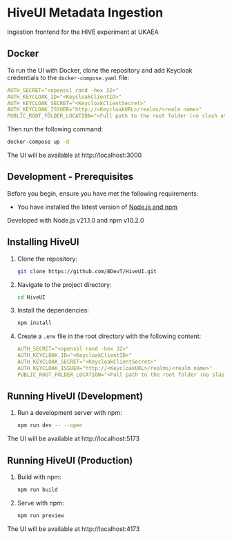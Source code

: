# HiveUI Metadata Ingestion

Ingestion frontend for the HIVE experiment at UKAEA

## Docker

To run the UI with Docker, clone the repository and add Keycloak credentials to the `docker-compose.yaml` file:

```yaml
AUTH_SECRET="<openssl rand -hex 32>"
AUTH_KEYCLOAK_ID="<KeycloakClientID>"
AUTH_KEYCLOAK_SECRET="<KeycloakClientSecret>"
AUTH_KEYCLOAK_ISSUER="http://<KeycloakURL>/realms/<realm name>"
PUBLIC_ROOT_FOLDER_LOCATION="<Full path to the root folder (no slash at end)>"
```

Then run the following command:

```sh
docker-compose up -d
```

The UI will be available at http://localhost:3000

## Development - Prerequisites

Before you begin, ensure you have met the following requirements:

- You have installed the latest version of [Node.js and npm](https://nodejs.org/en/download/)

Developed with Node.js v21.1.0 and npm v10.2.0

## Installing HiveUI

1. Clone the repository:

   ```sh
   git clone https://github.com/BDevT/HiveUI.git
   ```

2. Navigate to the project directory:

   ```sh
   cd HiveUI
   ```

3. Install the dependencies:
   ```sh
   npm install
   ```

4. Create a `.env` file in the root directory with the following content:

   ```yaml
   AUTH_SECRET="<openssl rand -hex 32>"
   AUTH_KEYCLOAK_ID="<KeycloakClientID>"
   AUTH_KEYCLOAK_SECRET="<KeycloakClientSecret>"
   AUTH_KEYCLOAK_ISSUER="http://<KeycloakURL>/realms/<realm name>"
   PUBLIC_ROOT_FOLDER_LOCATION="<Full path to the root folder (no slash at end)>"
   ```

## Running HiveUI (Development)

1. Run a development server with npm:
   ```sh
   npm run dev -- --open
   ```

The UI will be available at http://localhost:5173

## Running HiveUI (Production)

1. Build with npm:
   ```sh
   npm run build
   ```
2. Serve with npm:
   ```sh
   npm run preview
   ```

The UI will be available at http://localhost:4173
